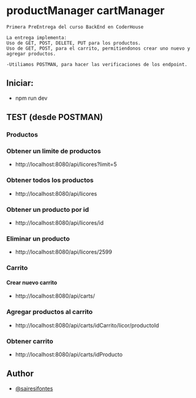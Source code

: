# productManager cartManager
    Primera PreEntrega del curso BackEnd en CoderHouse

    La entrega implementa:
    Uso de GET, POST, DELETE, PUT para los productos.
    Uso de GET, POST, para el carrito, permitiendonos crear uno nuevo y agregar productos.

    -Utiliamos POSTMAN, para hacer las verificaciones de los endpoint.


## Iniciar:
- npm run dev

## TEST (desde POSTMAN)

### Productos

### Obtener un limite de productos
- http://localhost:8080/api/licores?limit=5

### Obtener todos los productos 
- http://localhost:8080/api/licores

### Obtener un producto por id
- http://localhost:8080/api/licores/id

### Eliminar un producto 
- http://localhost:8080/api/licores/2599

### Carrito 

#### Crear nuevo carrito
- http://localhost:8080/api/carts/

### Agregar productos al carrito 
- http://localhost:8080/api/carts/idCarrito/licor/productoId

### Obtener carrito
- http://localhost:8080/api/carts/idProducto

### 


## Author

- [@sairesifontes](https://github.com/sairesifontes)